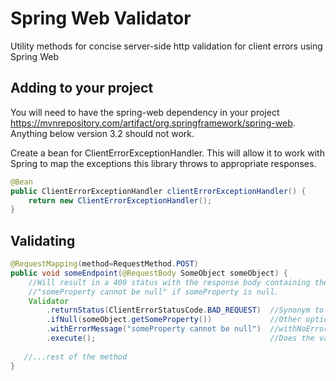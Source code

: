 # Spring Web Validator
Utility methods for concise server-side http validation for client errors using Spring Web

## Adding to your project
You will need to have the spring-web dependency in your project https://mvnrepository.com/artifact/org.springframework/spring-web. Anything below version 3.2 should not work.

Create a bean for ClientErrorExceptionHandler. This will allow it to work with Spring to map the exceptions this library throws to appropriate responses.
```java
@Bean
public ClientErrorExceptionHandler clientErrorExceptionHandler() {
    return new ClientErrorExceptionHandler();
}
```
## Validating
```java
@RequestMapping(method=RequestMethod.POST)
public void someEndpoint(@RequestBody SomeObject someObject) {
    //Will result in a 400 status with the response body containing the message
    //"someProperty cannot be null" if someProperty is null.
    Validator
        .returnStatus(ClientErrorStatusCode.BAD_REQUEST)  //Synonym to ClientErrorStatusCode.STATUS_400. Every 4xx http status represented.
        .ifNull(someObject.getSomeProperty())             //Other options: always(), ifTrue(expression), ifFalse(expression), ifNotNull()
        .withErrorMessage("someProperty cannot be null")  //withNoErrorMessage() also possible
        .execute();                                       //Does the validation
   
   //...rest of the method
}
```
